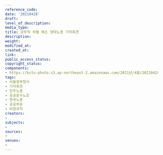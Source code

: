 ```yaml
---
reference_code: 
date: '20210428'
draft: 
level_of_description: 
media_type: 
title: 공무직 차별 해소 양대노총 기자회견
description: 
weight: 
modified_at: 
created_at: 
link: 
public_access_status: 
copyright_status: 
components:
- https://kctu-photo.s3.ap-northeast-2.amazonaws.com/2021년/4월/20210428-공무직+차별+해소+양대노총+기자회견_서울정부청사_기자회견_민주노총_공공운수노조_한국노총_공공부문_비정규직/_1DX0165.jpg
tags:
- 서울정부청사
- 기자회견
- 민주노총
- 공공운수노조
- 한국노총
- 공공부문
- 비정규직
creators:
- 
subjects:
- 
sources:
- 
venues:
- 
---
```

